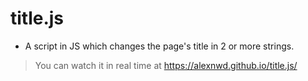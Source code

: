 # title.js
- A script in JS which changes the page's title in 2 or more strings.
> You can watch it in real time at https://alexnwd.github.io/title.js/
